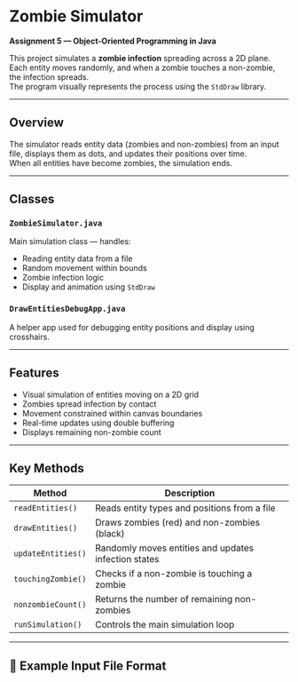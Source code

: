 # Zombie Simulator

**Assignment 5 — Object-Oriented Programming in Java**

This project simulates a **zombie infection** spreading across a 2D plane.  
Each entity moves randomly, and when a zombie touches a non-zombie, the infection spreads.  
The program visually represents the process using the `StdDraw` library.

---

## Overview

The simulator reads entity data (zombies and non-zombies) from an input file, displays them as dots, and updates their positions over time.  
When all entities have become zombies, the simulation ends.

---

## Classes

### `ZombieSimulator.java`
Main simulation class — handles:
- Reading entity data from a file
- Random movement within bounds
- Zombie infection logic
- Display and animation using `StdDraw`

### `DrawEntitiesDebugApp.java`
A helper app used for debugging entity positions and display using crosshairs.

---

## Features
- Visual simulation of entities moving on a 2D grid
- Zombies spread infection by contact
- Movement constrained within canvas boundaries
- Real-time updates using double buffering
- Displays remaining non-zombie count

---

## Key Methods

| Method | Description |
|--------|--------------|
| `readEntities()` | Reads entity types and positions from a file |
| `drawEntities()` | Draws zombies (red) and non-zombies (black) |
| `updateEntities()` | Randomly moves entities and updates infection states |
| `touchingZombie()` | Checks if a non-zombie is touching a zombie |
| `nonzombieCount()` | Returns the number of remaining non-zombies |
| `runSimulation()` | Controls the main simulation loop |

---

## 🧾 Example Input File Format
